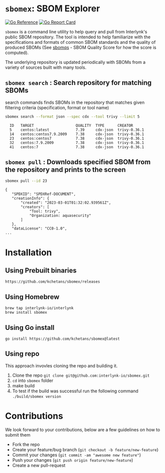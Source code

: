 <!--
 Copyright 2023 Interlynk.io
 
 Licensed under the Apache License, Version 2.0 (the "License");
 you may not use this file except in compliance with the License.
 You may obtain a copy of the License at
 
     http://www.apache.org/licenses/LICENSE-2.0
 
 Unless required by applicable law or agreed to in writing, software
 distributed under the License is distributed on an "AS IS" BASIS,
 WITHOUT WARRANTIES OR CONDITIONS OF ANY KIND, either express or implied.
 See the License for the specific language governing permissions and
 limitations under the License.
-->

# `sbomex`: SBOM Explorer

[![Go Reference](https://pkg.go.dev/badge/https://github.com/kchetans/sbomex.svg)](https://pkg.go.dev/https://github.com/kchetans/sbomex)
[![Go Report Card](https://goreportcard.com/badge/https://github.com/kchetans/sbomex)](https://goreportcard.com/report/https://github.com/kchetans/sbomex)

`sbomex` is a command line utility to help query and pull from Interlynk's public SBOM repository. The tool is intended to help familiarize with the specifications and formats of common SBOM standards and the quality of produced SBOMs (See [sbomqs](https://github.com/interlynk-io/sbomqs/) - SBOM Quality Score for how the score is computed). 

The underlying repository is updated periodically with SBOMs from a variety of sources built with many tools.


## `sbomex search` : Search repository for matching SBOMs
search commands finds SBOMs in the repository that matches given filtering criteria (specification, format or tool name)

```sh
sbomex search --format json --spec cdx --tool trivy --limit 5
```
```
  ID   TARGET                   QUALITY  TYPE      CREATOR       
  5    centos:latest            7.39     cdx-json  trivy-0.36.1  
  14   centos:centos7.9.2009    7.38     cdx-json  trivy-0.36.1  
  23   centos:centos7           7.38     cdx-json  trivy-0.36.1  
  32   centos:7.9.2009          7.38     cdx-json  trivy-0.36.1  
  41   centos:7                 7.38     cdx-json  trivy-0.36.1  
```

## `sbomex pull` : Downloads specified SBOM from the repository and prints to the screen
```sh
sbomex pull --id 23
 ```
 ```
 {
	"SPDXID": "SPDXRef-DOCUMENT",
	"creationInfo": {
		"created": "2023-03-01T01:32:02.939561Z",
		"creators": [
			"Tool: trivy",
			"Organization: aquasecurity"
		]
	},
	"dataLicense": "CC0-1.0",
 ...
 ```
 
# Installation 

## Using Prebuilt binaries 

```console
https://github.com/kchetans/sbomex/releases
```

## Using Homebrew
```console
brew tap interlynk-io/interlynk
brew install sbomex
```

## Using Go install

```console
go install https://github.com/kchetans/sbomex@latest
```

## Using repo

This approach invovles cloning the repo and building it. 

1. Clone the repo `git clone git@github.com:interlynk-io/sbomex.git`
2. `cd` into `sbomex` folder 
3. make build
4. To test if the build was successful run the following command `./build/sbomex version`


# Contributions
We look forward to your contributions, below are a few guidelines on how to submit them 

- Fork the repo
- Create your feature/bug branch (`git checkout -b feature/new-feature`)
- Commit your changes (`git commit -am "awesome new feature"`)
- Push your changes (`git push origin feature/new-feature`)
- Create a new pull-request
